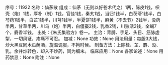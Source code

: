 序号：11922
名称：仙茅散
组成：仙茅（无则以好苍术代之）1两，陈皮1钱，枳壳（炮）1钱，厚朴（制）1钱，官佳1钱，秦艽1钱，当归1钱半，白茯苓1钱半，白芍药1钱半，白芷1钱半，川芎1钱半，半夏饼1钱半，麻黄（不去节）2钱半，没药半两，甘草半两，川乌（炮）半两，白僵蚕2钱，乳香2钱，川独活2钱，全蝎7个，麝香半钱。
出处：《朱氏集验方》卷一。
主治：背膊、手足、头目、筋脉虚掣，一切风证，疼痛不可忍。
加减：None
功效：None
用法用量：每服3大钱，炒大黑豆同木瓜荫酒，旋温调服，不拘时候。
制备方法：上除桂、芷、麝、没、乳，余并炒转色，却入不炒药，同为细末。
临床应用：None
各家论述：None
用药禁忌：None
附注：None
